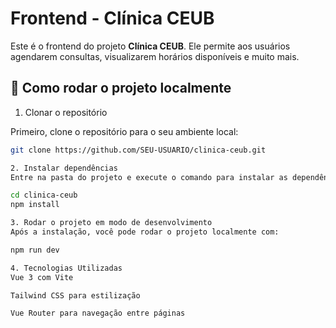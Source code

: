 # Frontend - Clínica CEUB

Este é o frontend do projeto **Clínica CEUB**. Ele permite aos usuários agendarem consultas, visualizarem horários disponíveis e muito mais.

## 🚀 Como rodar o projeto localmente

1. Clonar o repositório

Primeiro, clone o repositório para o seu ambiente local:

```bash
git clone https://github.com/SEU-USUARIO/clinica-ceub.git

2. Instalar dependências
Entre na pasta do projeto e execute o comando para instalar as dependências:

cd clinica-ceub
npm install

3. Rodar o projeto em modo de desenvolvimento
Após a instalação, você pode rodar o projeto localmente com:

npm run dev

4. Tecnologias Utilizadas
Vue 3 com Vite

Tailwind CSS para estilização

Vue Router para navegação entre páginas

